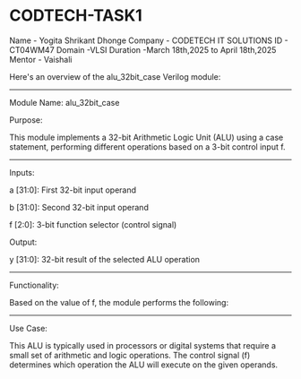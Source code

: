 # CODTECH-TASK1
Name - Yogita Shrikant Dhonge
Company - CODETECH IT SOLUTIONS
ID - CT04WM47
Domain -VLSI
Duration -March 18th,2025 to April 18th,2025
Mentor - Vaishali

Here's an overview of the alu_32bit_case Verilog module:


---

Module Name: alu_32bit_case

Purpose:

This module implements a 32-bit Arithmetic Logic Unit (ALU) using a case statement, performing different operations based on a 3-bit control input f.


---

Inputs:

a [31:0]: First 32-bit input operand

b [31:0]: Second 32-bit input operand

f [2:0]: 3-bit function selector (control signal)


Output:

y [31:0]: 32-bit result of the selected ALU operation



---

Functionality:

Based on the value of f, the module performs the following:


---

Use Case:

This ALU is typically used in processors or digital systems that require a small set of arithmetic and logic operations. The control signal (f) determines which operation the ALU will execute on the given operands.
